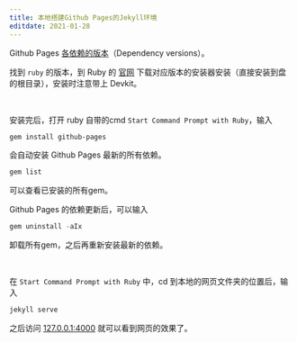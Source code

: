 ```yaml
---
title: 本地搭建Github Pages的Jekyll环境
editdate: 2021-01-28
---
```


Github Pages [各依赖的版本](https://pages.github.com/versions/)（Dependency versions）。

找到 `ruby` 的版本，到 Ruby 的 [官网](https://rubyinstaller.org/) 下载对应版本的安装器安装（直接安装到盘的根目录），安装时注意带上 Devkit。

​    

安装完后，打开 ruby 自带的cmd `Start Command Prompt with Ruby`，输入

```powershell
gem install github-pages
```

会自动安装 Github Pages 最新的所有依赖。

```powershell
gem list
```

可以查看已安装的所有gem。

Github Pages 的依赖更新后，可以输入

```powershell
gem uninstall -aIx
```

卸载所有gem，之后再重新安装最新的依赖。

​    

在 `Start Command Prompt with Ruby` 中，cd 到本地的网页文件夹的位置后，输入

```powershell
jekyll serve
```

之后访问 [127.0.0.1:4000](http://127.0.0.1:4000/) 就可以看到网页的效果了。

